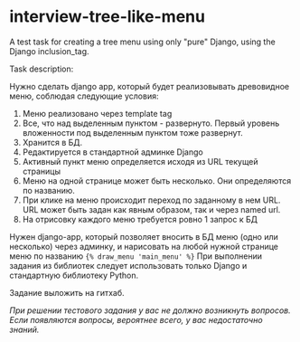 # interview-tree-like-menu
A test task for creating a tree menu using only "pure" Django, using the Django inclusion_tag.

Task description:

Нужно сделать django app, который будет реализовывать древовидное меню, соблюдая следующие условия:
1) Меню реализовано через template tag
2) Все, что над выделенным пунктом - развернуто. Первый уровень вложенности под выделенным пунктом тоже развернут.
3) Хранится в БД.
4) Редактируется в стандартной админке Django
5) Активный пункт меню определяется исходя из URL текущей страницы
6) Меню на одной странице может быть несколько. Они определяются по названию.
7) При клике на меню происходит переход по заданному в нем URL. URL может быть задан как явным образом, так и через named url.
8) На отрисовку каждого меню требуется ровно 1 запрос к БД

Нужен django-app, который позволяет вносить в БД меню (одно или несколько) через админку, и нарисовать на любой нужной 
странице меню по названию ```{% draw_menu 'main_menu' %}```
При выполнении задания из библиотек следует использовать только Django и стандартную библиотеку Python.

Задание выложить на гитхаб.

*При решении тестового задания у вас не должно возникнуть вопросов. 
Если появляются вопросы, вероятнее всего, у вас недостаточно знаний.*

